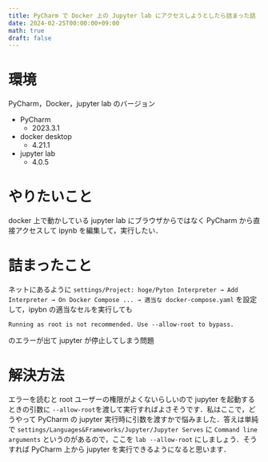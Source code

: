 ```yaml
---
title: PyCharm で Docker 上の Jupyter lab にアクセスしようとしたら詰まった話
date: 2024-02-25T00:00:00+09:00
math: true
draft: false
---
```


# 環境
PyCharm，Docker，jupyter lab のバージョン
- PyCharm
    - 2023.3.1
- docker desktop 
    - 4.21.1
- jupyter lab
    - 4.0.5

# やりたいこと
docker 上で動かしている jupyter lab にブラウザからではなく PyCharm から直接アクセスして ipynb を編集して，実行したい．

# 詰まったこと
ネットにあるように `settings/Project: hoge/Pyton Interpreter → Add Interpreter → On Docker Compose ... → 適当な docker-compose.yaml`
を設定して，ipybn の適当なセルを実行しても

```
Running as root is not recommended. Use --allow-root to bypass.
```

のエラーが出て jupyter が停止してしまう問題

# 解決方法
エラーを読むと root ユーザーの権限がよくないらしいので jupyter を起動するときの引数に `--allow-root`を渡して実行すればよさそうです．私はここで，どうやって PyCharm の jupyter 実行時に引数を渡すかで悩みました．答えは単純で `settings/Languages&Frameworks/Jupyter/Jupyter Serves` に `Command line arguments` というのがあるので，ここを `lab --allow-root` にしましょう．そうすれば PyCharm 上から jupyter を実行できるようになると思います．
